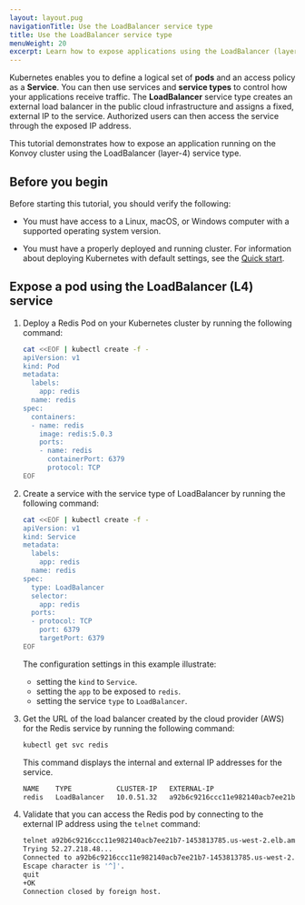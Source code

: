 ```yaml
---
layout: layout.pug
navigationTitle: Use the LoadBalancer service type
title: Use the LoadBalancer service type
menuWeight: 20
excerpt: Learn how to expose applications using the LoadBalancer (layer-4) service type
---
```


<!-- markdownlint-disable MD004 MD007 MD025 MD030 -->

Kubernetes enables you to define a logical set of **pods** and an access policy as a **Service**.
You can then use services and **service types** to control how your applications receive traffic.
The **LoadBalancer** service type creates an external load balancer in the public cloud infrastructure and assigns a fixed, external IP to the service.
Authorized users can then access the service through the exposed IP address.

This tutorial demonstrates how to expose an application running on the Konvoy cluster using the LoadBalancer (layer-4) service type.

## Before you begin

Before starting this tutorial, you should verify the following:

- You must have access to a Linux, macOS, or Windows computer with a supported operating system version.

- You must have a properly deployed and running cluster. For information about deploying Kubernetes with default settings, see the [Quick start][quickstart].

## Expose a pod using the LoadBalancer (L4) service

1. Deploy a Redis Pod on your Kubernetes cluster by running the following command:

    ```bash
    cat <<EOF | kubectl create -f -
    apiVersion: v1
    kind: Pod
    metadata:
      labels:
        app: redis
      name: redis
    spec:
      containers:
      - name: redis
        image: redis:5.0.3
        ports:
        - name: redis
          containerPort: 6379
          protocol: TCP
    EOF
    ```

1. Create a service with the service type of LoadBalancer by running the following command:

    ```bash
    cat <<EOF | kubectl create -f -
    apiVersion: v1
    kind: Service
    metadata:
      labels:
        app: redis
      name: redis
    spec:
      type: LoadBalancer
      selector:
        app: redis
      ports:
      - protocol: TCP
        port: 6379
        targetPort: 6379
    EOF
    ```

    The configuration settings in this example illustrate:
    - setting the `kind` to `Service`.
    - setting the `app` to be exposed to `redis`.
    - setting the service `type` to `LoadBalancer`.

1. Get the URL of the load balancer created by the cloud provider (AWS) for the Redis service by running the following command:

    ```bash
    kubectl get svc redis
    ```

    This command displays the internal and external IP addresses for the service.

    ```bash
    NAME    TYPE           CLUSTER-IP   EXTERNAL-IP                                                               PORT(S)          AGE
    redis   LoadBalancer   10.0.51.32   a92b6c9216ccc11e982140acb7ee21b7-1453813785.us-west-2.elb.amazonaws.com   6379:31423/TCP   43s
    ```

1. Validate that you can access the Redis pod by connecting to the external IP address using the `telnet` command:

    ```bash
    telnet a92b6c9216ccc11e982140acb7ee21b7-1453813785.us-west-2.elb.amazonaws.com 6379
    Trying 52.27.218.48...
    Connected to a92b6c9216ccc11e982140acb7ee21b7-1453813785.us-west-2.elb.amazonaws.com.
    Escape character is '^]'.
    quit
    +OK
    Connection closed by foreign host.
    ```

    [quickstart]:../../quick-start/
